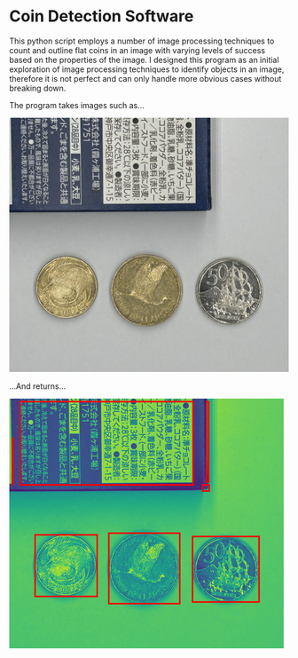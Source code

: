 # Coin Detection Software

This python script employs a number of image processing techniques to count and outline flat coins in an image with varying levels of success based on the properties of the image.
I designed this program as an initial exploration of image processing techniques to identify objects in an image, therefore it is not perfect and can only handle more obvious cases without breaking down.

The program takes images such as...

![A picture of some coins lying flat on paper next to a complex block of text](https://github.com/Ben-G-Man/Coin-Detection-Algorithm/blob/main/example_before.png)

...And returns...

![The above coin picture with each coin marked by a red rectangle outlining their size](https://github.com/Ben-G-Man/Coin-Detection-Algorithm/blob/main/example_after.png)

